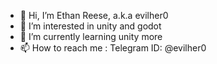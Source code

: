 - 👋 Hi, I’m Ethan Reese, a.k.a evilher0
- 👀 I’m interested in unity and godot
- 🌱 I’m currently learning unity more
- 📫 How to reach me : Telegram ID: @evilher0

<!---
evilher0/evilher0 is a ✨ special ✨ repository because its `README.md` (this file) appears on your GitHub profile.
You can click the Preview link to take a look at your changes.
--->
